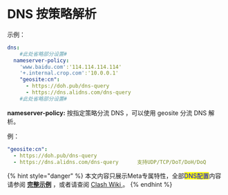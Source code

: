 # DNS 按策略解析

&#x20;示例：

```yaml
dns:
    #此处省略部分设置#
  nameserver-policy:
    'www.baidu.com':'114.114.114.114'
    '+.internal.crop.com':'10.0.0.1'
    "geosite:cn": 
      - https://doh.pub/dns-query
      - https://dns.alidns.com/dns-query
    #此处省略部分设置#   
```

**nameserver-policy:**  按指定策略分流 DNS ，可以使用 geosite 分流 DNS 解析。

例：

```yaml
"geosite:cn":   
  - https://doh.pub/dns-query
  - https://dns.alidns.com/dns-query      支持UDP/TCP/DoT/DoH/DoQ
```

{% hint style="danger" %}
本文内容只展示Meta专属特性，全部<mark style="color:blue;">DNS配置</mark>内容请参阅 [**完整示例**](../../example/ex1.md#dns-pei-zhi) ，或者请查阅 [Clash Wiki ](https://lancellc.gitbook.io/clash/clash-config-file/dns)。
{% endhint %}
